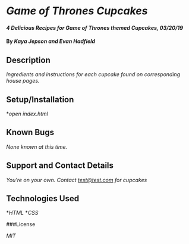 # _Game of Thrones Cupcakes_

#### _4 Delicious Recipes for Game of Thrones themed Cupcakes, 03/20/19_

#### By _**Kaya Jepson and Evan Hadfield**_

## Description

_Ingredients and instructions for each cupcake found on corresponding house pages._

## Setup/Installation

*_open index.html_

## Known Bugs

_None known at this time._

## Support and Contact Details

_You're on your own. Contact test@test.com for cupcakes_

## Technologies Used

*_HTML_
*_CSS_

###License

*MIT*
